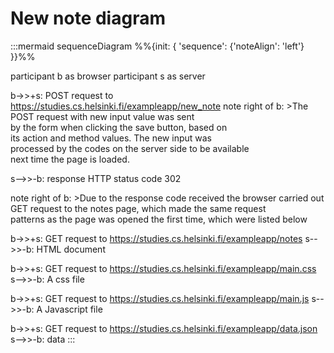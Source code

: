 # New note diagram

:::mermaid
sequenceDiagram
  %%{init: { 'sequence': {'noteAlign': 'left'} }}%%

  participant b as browser
  participant s as server

  b->>+s: POST request to https://studies.cs.helsinki.fi/exampleapp/new_note 
  note right of b: >The POST request with new input value was sent<br/> by the form when clicking the save button, based on<br/>its action and method values. The new input was<br/> processed by the codes on the server side to be available<br/>next time the page is loaded.

  s-->>-b: response HTTP status code 302

  note right of b: >Due to the response code received the browser carried out<br/>GET request to the notes page, which made the same request<br/>patterns as the page was opened the first time, which were listed below      

  b->>+s: GET request to https://studies.cs.helsinki.fi/exampleapp/notes
  s-->>-b: HTML document

  b->>+s: GET request to https://studies.cs.helsinki.fi/exampleapp/main.css
  s-->>-b: A css file

  b->>+s: GET request to https://studies.cs.helsinki.fi/exampleapp/main.js
  s-->>-b: A Javascript file

  b->>+s: GET request to https://studies.cs.helsinki.fi/exampleapp/data.json
  s-->>-b: data
:::

